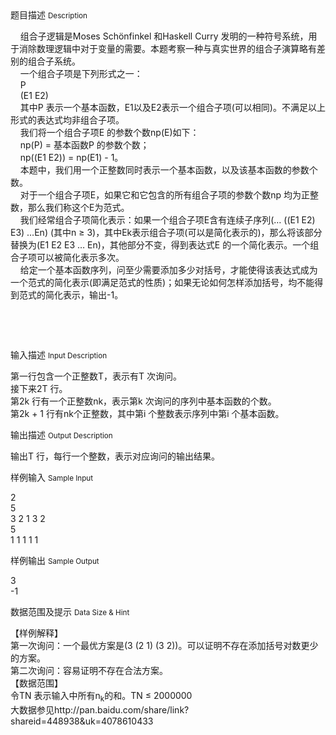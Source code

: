 <div class="panel panel-default">
<div class="area-title">
<span>
题目描述
<small>Description</small>
</span></div>
<div class="panel-body">

<p>    组合子逻辑是Moses Schönfinkel 和Haskell Curry 发明的一种符号系统，用于消除数理逻辑中对于变量的需要。本题考察一种与真实世界的组合子演算略有差别的组合子系统。<br>    一个组合子项是下列形式之一：<br>    P<br>    (E1 E2)<br>    其中P 表示一个基本函数，E1以及E2表示一个组合子项(可以相同)。不满足以上形式的表达式均非组合子项。<br>    我们将一个组合子项E 的参数个数np(E)如下：<br>    np(P) = 基本函数P 的参数个数； <br>    np((E1 E2)) = np(E1) - 1。<br>    本题中，我们用一个正整数同时表示一个基本函数，以及该基本函数的参数个数。<br>    对于一个组合子项E，如果它和它包含的所有组合子项的参数个数np 均为正整数，那么我们称这个E为范式。 <br>    我们经常组合子项简化表示：如果一个组合子项E含有连续子序列(… ((E1 E2) E3) …En) (其中n ≥ 3)，其中Ek表示组合子项(可以是简化表示的)，那么将该部分替换为(E1 E2 E3 … En)，其他部分不变，得到表达式E 的一个简化表示。一个组合子项可以被简化表示多次。<br>    给定一个基本函数序列，问至少需要添加多少对括号，才能使得该表达式成为一个范式的简化表示(即满足范式的性质)；如果无论如何怎样添加括号，均不能得到范式的简化表示，输出-1。</p>
<p> </p>
<p> </p>

</div>
</div>

<div class="panel panel-default">
<div class="area-title">
<span>
输入描述
<small>Input Description</small>
</span></div>
<div class="panel-body">
<p>第一行包含一个正整数T，表示有T 次询问。<br>接下来2T 行。<br>第2k 行有一个正整数nk，表示第k 次询问的序列中基本函数的个数。<br>第2k + 1 行有nk个正整数，其中第i 个整数表示序列中第i 个基本函数。 </p>

</div>
</div>
<div  class="panel panel-default">
<div class="area-title">
<span>
输出描述
<small>Output Description</small>
</span></div>
<div class="panel-body">

<p>输出T 行，每行一个整数，表示对应询问的输出结果。</p>

</div>
</div>


<div class="panel panel-default">
<div class="area-title">
<span>
样例输入
<small>Sample Input</small>
</span></div>
<div class="panel-body">
<p>2 <br>5<br>3 2 1 3 2<br>5<br>1 1 1 1 1</p>

</div>
</div>

<div class="panel panel-default">
<div class="area-title">
<span>
样例输出
<small>Sample Output</small>
</span></div>
<div class="panel-body">
<p>3<br>-1</p>

</div>
</div>

<div class="panel panel-default">
<div class="area-title">
<span>
数据范围及提示
<small>Data Size & Hint</small>
</span></div>
<div class="panel-body">
<p>【样例解释】<br>第一次询问：一个最优方案是(3 (2 1) (3 2))。可以证明不存在添加括号对数更少的方案。<br>第二次询问：容易证明不存在合法方案。<br>【数据范围】<br>令TN 表示输入中所有n<sub>k</sub>的和。TN ≤ 2000000 <br>大数据参见http://pan.baidu.com/share/link?shareid=448938&amp;uk=4078610433</p>
</div>
</div>